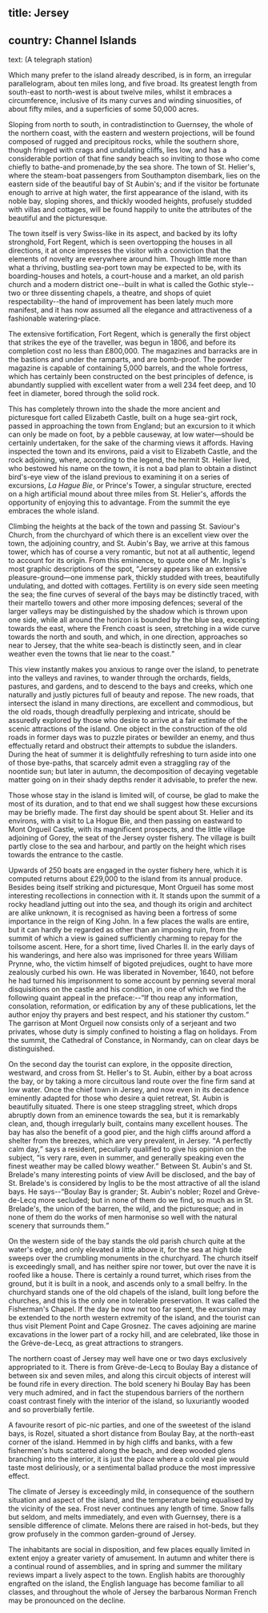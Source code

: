 ﻿title: Jersey
----
country: Channel Islands
----
text: (A telegraph station)

Which many prefer to the island already described, is in form, an irregular parallelogram, about ten miles long, and five broad. Its greatest length from south-east to north-west is about twelve miles, whilst it embraces a circumference, inclusive of its many curves and winding sinuosities, of about fifty miles, and a superficies of some 50,000 acres.

Sloping from north to south, in contradistinction to Guernsey, the whole of the northern coast, with the eastern and western projections, will be found composed of rugged and precipitous rocks, while the southern shore, though fringed with crags and undulating cliffs, lies low, and has a considerable portion of that fine sandy beach so inviting to those who come chiefly to bathe-and promenade,by the sea shore. The town of St. Helier's, where the steam-boat passengers from Southampton disembark, lies on the eastern side of the beautiful bay of St Aubin's; and if the visitor be fortunate enough to arrive at high water, the first appearance of the island, with its noble bay, sloping shores, and thickly wooded heights, profusely studded with villas and cottages, will be found happily to unite the attributes of the beautiful and the picturesque.

The town itself is very Swiss-like in its aspect, and backed by its lofty stronghold, Fort Regent, which is seen overtopping the houses in all directions, it at once impresses the visitor with a conviction that the elements of novelty are everywhere around him. Though little more than what a thriving, bustling sea-port town may be expected to be, with its boarding-houses and hotels, a court-house and a market, an old parish church and a modern district one--built in what is called the Gothic style--two or three dissenting chapels, a theatre, and shops of quiet respectability--the hand of improvement has been lately much more manifest, and it has now assumed all the elegance and attractiveness of a fashionable watering-place.

The extensive fortification, Fort Regent, which is generally the first object that strikes the eye of the traveller, was begun in 1806, and before its completion cost no less than £800,000. The magazines and barracks are in the bastions and under the ramparts, and are bomb-proof. The powder magazine is capable of containing 5,000 barrels, and the whole fortress, which has certainly been constructed on the best principles of defence, is abundantly supplied with excellent water from a well 234 feet deep, and 10 feet in diameter, bored through the solid rock.

This has completely thrown into the shade the more ancient and picturesque fort called Elizabeth Castle, built on a huge sea-girt rock, passed in approaching the town from England; but an excursion to it which can only be made on foot, by a pebble causeway, at low water—should be certainly undertaken, for the sake of the charming views it affords. Having inspected the town and its environs, paid a visit to Elizabeth Castle, and the rock adjoining, where, according to the legend, the hermit St. Helier lived, who bestowed his name on the town, it is not a bad plan to obtain a distinct bird's-eye view of the island previous to examining it on a series of excursions, *La Hague Bie*, or Prince's Tower, a singular structure, erected on a high artificial mound about three miles from St. Helier's, affords the opportunity of enjoying this to advantage. From the summit the eye embraces the whole island.

Climbing the heights at the back of the town and passing St. Saviour's Church, from the churchyard of which there is an excellent view over the town, the adjoining country, and St. Aubin's Bay, we arrive at this famous tower, which has of course a very romantic, but not at all authentic, legend to account for its origin. From this eminence, to quote one of Mr. Inglis's most graphic descriptions of the spot, <q>Jersey appears like an extensive pleasure-ground—one immense park, thickly studded with trees, beautifully undulating, and dotted with cottages. Fertility is on every side seen meeting the sea; the fine curves of several of the bays may be distinctly traced, with their martello towers and other more imposing defences; several of the larger valleys may be distinguished by the shadow which is thrown upon one side, while all around the horizon is bounded by the blue sea, excepting towards the east, where the French coast is seen, stretching in a wide curve towards the north and south, and which, in one direction, approaches so near to Jersey, that the white sea-beach is distinctly seen, and in clear weather even the towns that lie near to the coast.</q>

This view instantly makes you anxious to range over the island, to penetrate into the valleys and ravines, to wander through the orchards, fields, pastures, and gardens, and to descend to the bays and creeks, which one naturally and justly pictures full of beauty and repose. The new roads, that intersect the island in many directions, are excellent and commodious, but the old roads, though dreadfully perplexing and intricate, should be assuredly explored by those who desire to arrive at a fair estimate of the scenic attractions of the island. One object in the construction of the old roads in former days was to puzzle pirates or bewilder an enemy, and thus effectually retard and obstruct their attempts to subdue the islanders. During the heat of summer it is delightfully refreshing to turn aside into one of those bye-paths, that scarcely admit even a straggling ray of the noontide sun; but later in autumn, the decomposition of decaying vegetable matter going on in their shady depths render it advisable, to prefer the new.

Those whose stay in the island is limited will, of course, be glad to make the most of its duration, and to that end we shall suggest how these excursions may be briefly made. The first day should be spent about St. Helier and its environs, with a visit to La Hogue Bie, and then passing on eastward to Mont Orgueil Castle, with its magnificent prospects, and the little village adjoining of Gorey, the seat of the Jersey oyster fishery. The village is built partly close to the sea and harbour, and partly on the height which rises towards the entrance to the castle.

Upwards of 250 boats are engaged in the oyster fishery here, which it is computed returns about £29,000 to the island from its annual produce. Besides being itself striking and picturesque, Mont Orgueil has some most interesting recollections in connection with it. It stands upon the summit of a rocky headland jutting out into the sea, and though its origin and architect are alike unknown, it is recognised as having been a fortress of some importance in the reign of King John. In a few places the walls are entire, but it can hardly be regarded as other than an imposing ruin, from the summit of which a view is gained sufficiently charming to repay for the toilsome ascent. Here, for a short time, lived Charles II. in the early days of his wanderings, and here also was imprisoned for three years William Prynne, who, the victim himself of bigoted prejudices, ought to have more zealously curbed his own. He was liberated in November, 1640, not before he had turned his imprisonment to some account by penning several moral disquisitions on the castle and his condition, in one of which we find the following quaint appeal in the preface:--<q>If thou reap any information, consolation, reformation, or edification by any of these publications, let the author enjoy thy prayers and best respect, and his stationer thy custom.</q> The garrison at Mont Orgueil now consists only of a serjeant and two privates, whose duty is simply confined to hoisting a flag on holidays. From the summit, the Cathedral of Constance, in Normandy, can on clear days be distinguished.

On the second day the tourist can explore, in the opposite direction, westward, and cross from St. Heller's to St. Aubin, either by a boat across the bay, or by taking a more circuitous land route over the fine firm sand at low water. Once the chief town in Jersey, and now even in its decadence eminently adapted for those who desire a quiet retreat, St. Aubin is beautifully situated. There is one steep straggling street, which drops abruptly down from an eminence towards the sea, but it is remarkably clean, and, though irregularly built, contains many excellent houses. The bay has also the benefit of a good pier, and the high cliffs around afford a shelter from the breezes, which are very prevalent, in Jersey. <q>A perfectly calm day,</q> says a resident, peculiarly qualified to give his opinion on the subject, <q>is very rare, even in summer, and generally speaking even the finest weather may be called blowy weather.</q> Between St. Aubin's and St. Brelade's many interesting points of view Avill be disclosed, and the bay of St. Brelade's is considered by Inglis to be the most attractive of all the island bays. He says--<q>Boulay Bay is grander; St. Aubin's nobler; Rozel and Grève-de-Lecq more secluded; but in none of them do we find, so much as in St. Brelade's, the union of the barren, the wild, and the picturesque; and in none of them do the works of men harmonise so well with the natural scenery that surrounds them.</q>

On the western side of the bay stands the old parish church quite at the water's edge, and only elevated a little above it, for the sea at high tide sweeps over the crumbling monuments in the churchyard. The church itself is exceedingly small, and has neither spire nor tower, but over the nave it is roofed like a house. There is certainly a round turret, which rises from the ground, but it is built in a nook, and ascends only to a small belfry. In the churchyard stands one of the old chapels of the island, built long before the churches, and this is the only one in tolerable preservation. It was called the Fisherman's Chapel. If the day be now not too far spent, the excursion may be extended to the north western extremity of the island, and the tourist can thus visit Plement Point and Cape Grosnez. The caves adjoining are marine excavations in the lower part of a rocky hill, and are celebrated, like those in the Grève-de-Lecq, as great attractions to strangers.

The northern coast of Jersey may well have one or two days exclusively appropriated to it. There is from Grève-de-Lecq to Boulay Bay a distance of between six and seven miles, and along this circuit objects of interest will be found rife in every direction. The bold scenery hi Boulay Bay has been very much admired, and in fact the stupendous barriers of the northern coast contrast finely with the interior of the island, so luxuriantly wooded and so proverbially fertile.

A favourite resort of pic-nic parties, and one of the sweetest of the island bays, is Rozel, situated a short distance from Boulay Bay, at the north-east corner of the island. Hemmed in by high cliffs and banks, with a few fishermen's huts scattered along the beach, and deep wooded glens branching into the interior, it is just the place where a cold veal pie would taste most deliriously, or a sentimental ballad produce the most impressive effect.

The climate of Jersey is exceedingly mild, in consequence of the southern situation and aspect of the island, and the temperature being equalised by the vicinity of the sea. Frost never continues any length of time. Snow falls but seldom, and melts immediately, and even with Guernsey, there is a sensible difference of climate. Melons there are raised in hot-beds, but they grow profusely in the common garden-ground of Jersey.

The inhabitants are social in disposition, and few places equally limited in extent enjoy a greater variety of amusement. In autumn and whiter there is a continual round of assemblies, and in spring and summer the military reviews impart a lively aspect to the town. English habits are thoroughly engrafted on the island, the English language has become familiar to all classes, and throughout the whole of Jersey the barbarous Norman French may be pronounced on the decline.